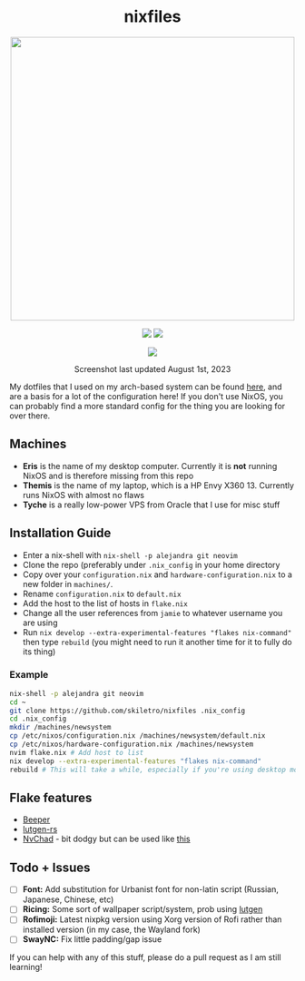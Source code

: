 <div align=center>
<h1>nixfiles</h1>
</h2><img src="https://raw.githubusercontent.com/catppuccin/catppuccin/main/assets/palette/macchiato.png" width="500" />
<p></p>
  <img src="https://img.shields.io/github/stars/skiletro/nixfiles?color=f5c2e7&labelColor=303446&style=for-the-badge&logo=starship&logoColor=f5c2e7">
  <img src="https://img.shields.io/github/repo-size/skiletro/nixfiles?color=fab387&labelColor=303446&style=for-the-badge&logo=github&logoColor=fab387">
 <p></p>
 <img src="https://cdn.discordapp.com/attachments/999330089655345194/1135920400233156739/image.png"></img>
 <p>Screenshot last updated August 1st, 2023</p>
</div>

My dotfiles that I used on my arch-based system can be found [here](https://github.com/skiletro/archfiles), and are a basis for a lot of the configuration here! If you don't use NixOS, you can probably find a more standard config for the thing you are looking for over there.

## Machines
* **Eris** is the name of my desktop computer. Currently it is **not** running NixOS and is therefore missing from this repo
* **Themis** is the name of my laptop, which is a HP Envy X360 13. Currently runs NixOS with almost no flaws
* **Tyche** is a really low-power VPS from Oracle that I use for misc stuff

## Installation Guide
- Enter a nix-shell with `nix-shell -p alejandra git neovim`
- Clone the repo (preferably under `.nix_config` in your home directory
- Copy over your `configuration.nix` and `hardware-configuration.nix` to a new folder in `machines/`.
- Rename `configuration.nix` to `default.nix`
- Add the host to the list of hosts in `flake.nix`
- Change all the user references from `jamie` to whatever username you are using
- Run `nix develop --extra-experimental-features "flakes nix-command"` then type `rebuild` (you might need to run it another time for it to fully do its thing)

### Example
```bash
nix-shell -p alejandra git neovim
cd ~
git clone https://github.com/skiletro/nixfiles .nix_config
cd .nix_config
mkdir /machines/newsystem
cp /etc/nixos/configuration.nix /machines/newsystem/default.nix
cp /etc/nixos/hardware-configuration.nix /machines/newsystem
nvim flake.nix # Add host to list
nix develop --extra-experimental-features "flakes nix-command"
rebuild # This will take a while, especially if you're using desktop modules
```

## Flake features
* [Beeper](https://www.beeper.com/)
* [lutgen-rs](https://github.com/ozwaldorf/lutgen-rs)
* [NvChad](https://nvchad.com/) - bit dodgy but can be used like [this](https://github.com/skiletro/nixfiles/blob/f2459817670ce5d11a5094ae4b4006e3d52501df/home/neovim/default.nix)


## Todo + Issues
- [ ] **Font:** Add substitution for Urbanist font for non-latin script (Russian, Japanese, Chinese, etc)
- [ ] **Ricing:** Some sort of wallpaper script/system, prob using [lutgen](https://github.com/ozwaldorf/lutgen-rs)
- [ ] **Rofimoji:** Latest nixpkg version using Xorg version of Rofi rather than installed version (in my case, the Wayland fork)
- [ ] **SwayNC:** Fix little padding/gap issue

If you can help with any of this stuff, please do a pull request as I am still learning!
